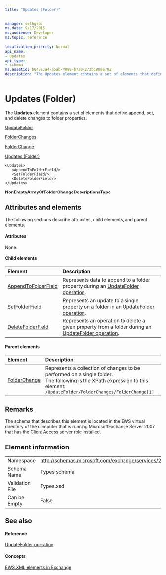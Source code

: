 ```yaml
---
title: "Updates (Folder)"
 
 
manager: sethgros
ms.date: 9/17/2015
ms.audience: Developer
ms.topic: reference
 
localization_priority: Normal
api_name:
- Updates
api_type:
- schema
ms.assetid: b047e3a4-a5ab-4098-b7a0-273bc809e702
description: "The Updates element contains a set of elements that define append, set, and delete changes to folder properties."
---
```


# Updates (Folder)

The **Updates** element contains a set of elements that define append, set, and delete changes to folder properties. 
  
[UpdateFolder](updatefolder.md)
  
[FolderChanges](folderchanges.md)
  
[FolderChange](folderchange.md)
  
[Updates (Folder)](updates-folder.md)
  
```
<Updates>
   <AppendToFolderField/>
   <SetFolderField/>
   <DeleteFolderField/>
</Updates>
```

 **NonEmptyArrayOfFolderChangeDescriptionsType**
## Attributes and elements

The following sections describe attributes, child elements, and parent elements.
  
#### Attributes

None.
  
#### Child elements

|**Element**|**Description**|
|:-----|:-----|
|[AppendToFolderField](appendtofolderfield.md) <br/> |Represents data to append to a folder property during an [UpdateFolder operation](updatefolder-operation.md).  <br/> |
|[SetFolderField](setfolderfield.md) <br/> |Represents an update to a single property on a folder in an [UpdateFolder operation](updatefolder-operation.md).  <br/> |
|[DeleteFolderField](deletefolderfield.md) <br/> |Represents an operation to delete a given property from a folder during an [UpdateFolder operation](updatefolder-operation.md).  <br/> |
   
#### Parent elements

|**Element**|**Description**|
|:-----|:-----|
|[FolderChange](folderchange.md) <br/> |Represents a collection of changes to be performed on a single folder.  <br/> The following is the XPath expression to this element:  `/UpdateFolder/FolderChanges/FolderChange[i]` <br/> |
   
## Remarks

The schema that describes this element is located in the EWS virtual directory of the computer that is running MicrosoftExchange Server 2007 that has the Client Access server role installed.
  
## Element information

|||
|:-----|:-----|
|Namespace  <br/> |http://schemas.microsoft.com/exchange/services/2006/types  <br/> |
|Schema Name  <br/> |Types schema  <br/> |
|Validation File  <br/> |Types.xsd  <br/> |
|Can be Empty  <br/> |False  <br/> |
   
## See also

#### Reference

[UpdateFolder operation](updatefolder-operation.md)
#### Concepts

[EWS XML elements in Exchange](ews-xml-elements-in-exchange.md)

